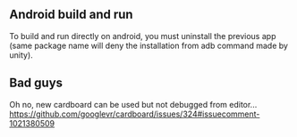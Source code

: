 ## Android build and run

To build and run directly on android, you must uninstall the previous app (same package name will deny the installation from adb command made by unity).






## Bad guys

Oh no, new cardboard can be used but not debugged from editor... 
https://github.com/googlevr/cardboard/issues/324#issuecomment-1021380509